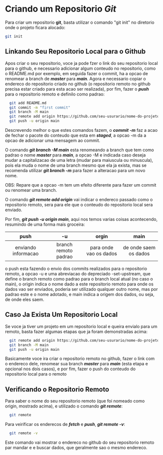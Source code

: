 # Criando um Repositorio _**Git**_

Para criar um repositorio **git**, basta utilizar o comando "git init" no diretorio onde o projeto ficara alocado:

```bash
git init
```

## Linkando Seu Repositorio Local para o Github

Apos criar o seu repositorio, voce ja pode fzer o link do seu repositorio local para o github, e necessario adicionar algum conteudo no repositorio, como o README.md por exemplo, em seguida fazer o commit, ha a opcao de renomear a branch de **_master_** para **_main_**. Agora e necessario copiar o endereco do repositorio criado no github (o repositorio remoto no github precisa estar criado para esta acao ser realizada), por fim, fazer o **_push_** para o repositorio remoto e definilo como padrao:

```bash
  git add README.md
  git commit -m "first commit"
  git branch -M main
  git remote add origin https://github.com/seu-usurario/nome-do-projeto.git
  git push -u origin main
```

Descrevendo melhor o que estes comandos fazem, o **_commit -m_** faz a acao de fechar o pacote do conteudo que esta em **_staged_**, a opcao -m da a opcao de adicionar uma mensagem ao commit.

O comando **_git branch -M main_** esta renomeando a branch que tem como padrao o nome **_master_** para **_main_**, a opcao -M e indicada caso deseja mudar a capitalizacao de uma letra (mudar para maiuscula ou minuscula), pois ela muda o nome de uma branch mesmo que ela ja exista, mas se recomenda utilizar **_git branch -m_** para fazer a alteracao para um novo nome.

OBS: Repare que a opcao -m tem um efeito diferente para fazer um commit ou renomear uma branch.

O comando **_git remote add origin_** vai indicar o endereco passado como o repositorio remoto, sera para ele que o conteudo do repositorio local sera enviado.

Por fim, **_git push -u origin main_**, aqui nos temos varias coisas acontecendo,
resumindo de uma forma mais groceira:

|        push         |          -u          |         orgin          |         main          |
| :-----------------: | :------------------: | :--------------------: | :-------------------: |
| enviando informacao | branch remoto padrao | para onde vao os dados | de onde saem os dados |

o push esta fazendo o envio dos commits realizados para o repositorio remoto, a opcao -u e uma abreviacao do depreciado -set-upstream, que define o branch remoto como padrao para o branch local atual (no caso o main), o origin indica o nome dado a este repositorio remoto para onde os dados vao ser enviados, poderia ser utilizado qualquer outro nome, mas por padrao este e o nome adotado, e main indica a origem dos dados, ou seja, de onde eles saem.

## Caso Ja Exista Um Repositorio Local

Se voce ja tiver um projeto em um repositorio local e queira envialo para um remoto, basta fazer algumas etapas que ja foram demonstradas acima:

```bash
  git remote add origin https://github.com/seu-usurario/nome-do-projeto.git
  git branch -M main
  git push -u origin main
```

Basicamente voce ira criar o repositorio remoto no github, fazer o link com o endereco dele, renomear sua branch **_master_** para **_main_** (esta etapa e opcional nos dois casos), e por fim, fazer o push do conteudo do repositorio local para o remoto

## Verificando o Repositorio Remoto

Para saber o nome do seu repositorio remoto (que foi nomeado como origin, mostrado acima), e utilizado o comando **_git remote_**:

```bash
  git remote
```

Para veirificar os enderecos de **_fetch_** e **_push_**, **_git remote -v_**:

```bash
  git remote -v
```

Este comando vai mostrar o endereco no github do seu repositorio remoto par mandar e e buscar dados, que geralmente sao o mesmo endereco.
